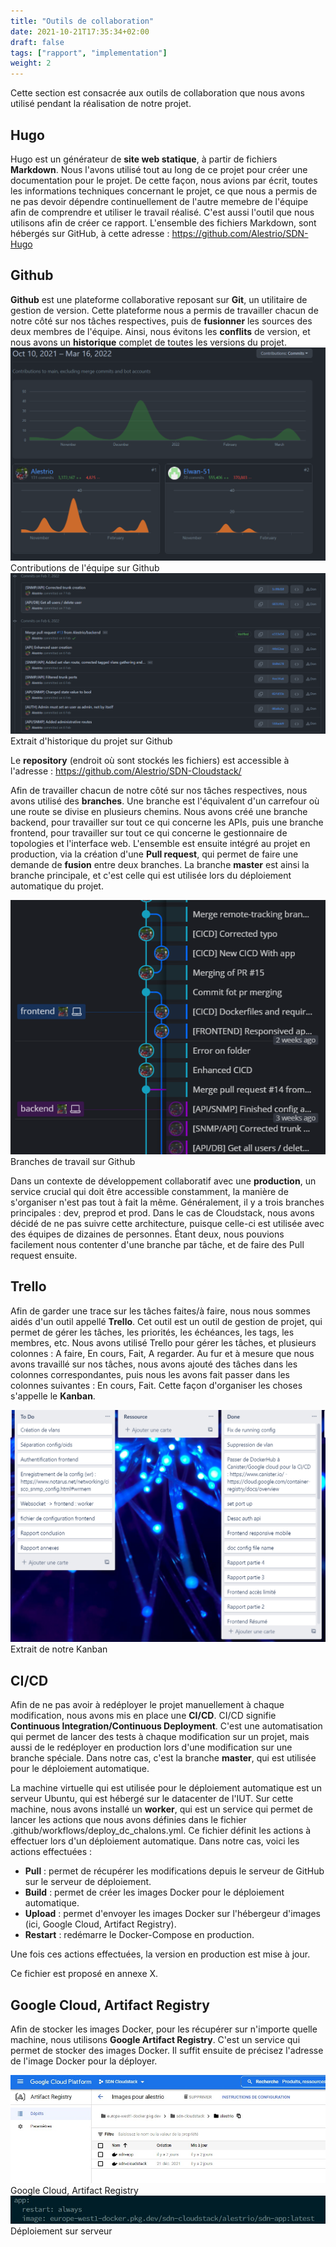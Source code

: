 ```yaml
---
title: "Outils de collaboration"
date: 2021-10-21T17:35:34+02:00
draft: false
tags: ["rapport", "implementation"]
weight: 2
---
```


Cette section est consacrée aux outils de collaboration que nous avons utilisé pendant la réalisation de notre projet.

## Hugo

Hugo est un générateur de **site web statique**, à partir de fichiers **Markdown**. Nous l'avons utilisé tout au long de ce projet pour créer une documentation pour le projet. De cette façon, nous avions par écrit, toutes les informations techniques concernant le projet, ce que nous a permis de ne pas devoir dépendre continuellement de l'autre memebre de l'équipe afin de comprendre et utiliser le travail réalisé.
C'est aussi l'outil que nous utilisons afin de créer ce rapport. L'ensemble des fichiers Markdown, sont hébergés sur GitHub, à cette adresse : https://github.com/Alestrio/SDN-Hugo

## Github

**Github** est une plateforme collaborative reposant sur **Git**, un utilitaire de gestion de version. Cette plateforme nous a permis de travailler chacun de notre côté sur nos tâches respectives, puis de **fusionner** les sources des deux membres de l'équipe. Ainsi, nous évitons les **conflits** de version, et nous avons un **historique** complet de toutes les versions du projet. 
![contributions](/images/contributions.png) Contributions de l'équipe sur Github
![historique](/images/historique.png) Extrait d'historique du projet sur Github

Le **repository** (endroit où sont stockés les fichiers) est accessible à l'adresse : https://github.com/Alestrio/SDN-Cloudstack/

Afin de travailler chacun de notre côté sur nos tâches respectives, nous avons utilisé des **branches**. Une branche est l'équivalent d'un carrefour où une route se divise en plusieurs chemins. Nous avons créé une branche backend, pour travailler sur tout ce qui concerne les APIs, puis une branche frontend, pour travailler sur tout ce qui concerne le gestionnaire de topologies et l'interface web. L'ensemble est ensuite intégré au projet en production, via la création d'une **Pull request**, qui permet de faire une demande de **fusion** entre deux branches. La branche **master** est ainsi la branche principale, et c'est celle qui est utilisée lors du déploiement automatique du projet.

![branches](/images/branches.png) Branches de travail sur Github

Dans un contexte de développement collaboratif avec une **production**, un service crucial qui doit être accessible constamment, la manière de s'organiser n'est pas tout à fait la même. Généralement, il y a trois branches principales : dev, preprod et prod. Dans le cas de Cloudstack, nous avons décidé de ne pas suivre cette architecture, puisque celle-ci est utilisée avec des équipes de dizaines de personnes. Étant deux, nous pouvions facilement nous contenter d'une branche par tâche, et de faire des Pull request ensuite.

## Trello

Afin de garder une trace sur les tâches faites/à faire, nous nous sommes aidés d'un outil appellé **Trello**. Cet outil est un outil de gestion de projet, qui permet de gérer les tâches, les priorités, les échéances, les tags, les membres, etc. Nous avons utilisé Trello pour gérer les tâches, et plusieurs colonnes : A faire, En cours, Fait, A regarder. Au fur et à mesure que nous avons travaillé sur nos tâches, nous avons ajouté des tâches dans les colonnes correspondantes, puis nous les avons fait passer dans les colonnes suivantes : En cours, Fait.
Cette façon d'organiser les choses s'appelle le **Kanban**.

![kanban](/images/kanban.png) Extrait de notre Kanban

## CI/CD

Afin de ne pas avoir à redéployer le projet manuellement à chaque modification, nous avons mis en place une **CI/CD**. CI/CD signifie **Continuous Integration/Continuous Deployment**. C'est une automatisation qui permet de lancer des tests à chaque modification sur un projet, mais aussi de le redéployer en production lors d'une modification sur une branche spéciale. Dans notre cas, c'est la branche **master**, qui est utilisée pour le déploiement automatique. 

La machine virtuelle qui est utilisée pour le déploiement automatique est un serveur Ubuntu, qui est hébergé sur le datacenter de l'IUT. Sur cette machine, nous avons installé un **worker**, qui est un service qui permet de lancer les actions que nous avons définies dans le fichier .github/workflows/deploy_dc_chalons.yml. Ce fichier définit les actions à effectuer lors d'un déploiement automatique. Dans notre cas, voici les actions effectuées :
- **Pull** : permet de récupérer les modifications depuis le serveur de GitHub sur le serveur de déploiement.
- **Build** : permet de créer les images Docker pour le déploiement automatique.
- **Upload** : permet d'envoyer les images Docker sur l'hébergeur d'images (ici, Google Cloud, Artifact Registry).
- **Restart** : redémarre le Docker-Compose en production.

Une fois ces actions effectuées, la version en production est mise à jour.

Ce fichier est proposé en annexe X.

## Google Cloud, Artifact Registry

Afin de stocker les images Docker, pour les récupérer sur n'importe quelle machine, nous utilisons **Google Artifact Registry**. C'est un service qui permet de stocker des images Docker. Il suffit ensuite de précisez l'adresse de l'image Docker pour la déployer.

![gcp_ar](/images/gcp_ar.jpg) Google Cloud, Artifact Registry
![gcp_prod](/images/gcp_prod.jpg) Déploiement sur serveur

